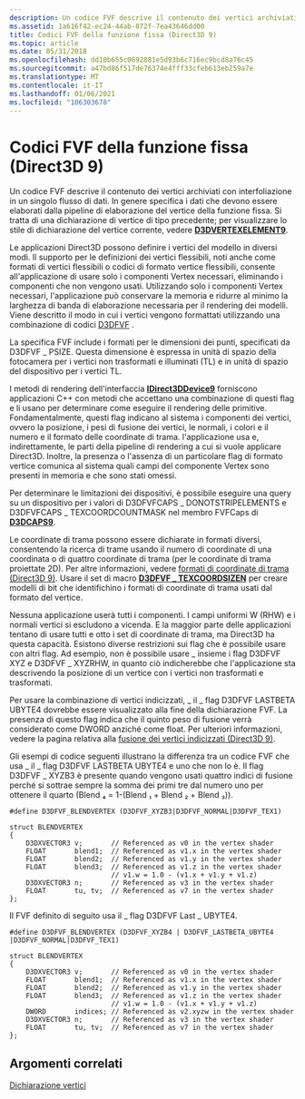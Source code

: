 ```yaml
---
description: Un codice FVF descrive il contenuto dei vertici archiviati con interfoliazione in un singolo flusso di dati.
ms.assetid: 1a616f42-ec24-44ab-872f-7ea43646dd00
title: Codici FVF della funzione fissa (Direct3D 9)
ms.topic: article
ms.date: 05/31/2018
ms.openlocfilehash: dd10b655c0692881e5d93b6c716ec9bcd8a76c45
ms.sourcegitcommit: a47bd86f517de76374e4fff33cfeb613eb259a7e
ms.translationtype: MT
ms.contentlocale: it-IT
ms.lasthandoff: 01/06/2021
ms.locfileid: "106303678"
---
```

# <a name="fixed-function-fvf-codes-direct3d-9"></a>Codici FVF della funzione fissa (Direct3D 9)

Un codice FVF descrive il contenuto dei vertici archiviati con interfoliazione in un singolo flusso di dati. In genere specifica i dati che devono essere elaborati dalla pipeline di elaborazione del vertice della funzione fissa. Si tratta di una dichiarazione di vertice di tipo precedente; per visualizzare lo stile di dichiarazione del vertice corrente, vedere [**D3DVERTEXELEMENT9**](d3dvertexelement9.md).

Le applicazioni Direct3D possono definire i vertici del modello in diversi modi. Il supporto per le definizioni dei vertici flessibili, noti anche come formati di vertici flessibili o codici di formato vertice flessibili, consente all'applicazione di usare solo i componenti Vertex necessari, eliminando i componenti che non vengono usati. Utilizzando solo i componenti Vertex necessari, l'applicazione può conservare la memoria e ridurre al minimo la larghezza di banda di elaborazione necessaria per il rendering dei modelli. Viene descritto il modo in cui i vertici vengono formattati utilizzando una combinazione di codici [D3DFVF](d3dfvf.md) .

La specifica FVF include i formati per le dimensioni dei punti, specificati da D3DFVF \_ PSIZE. Questa dimensione è espressa in unità di spazio della fotocamera per i vertici non trasformati e illuminati (TL) e in unità di spazio del dispositivo per i vertici TL.

I metodi di rendering dell'interfaccia [**IDirect3DDevice9**](/windows/win32/api/d3d9helper/nn-d3d9helper-idirect3ddevice9) forniscono applicazioni C++ con metodi che accettano una combinazione di questi flag e li usano per determinare come eseguire il rendering delle primitive. Fondamentalmente, questi flag indicano al sistema i componenti dei vertici, ovvero la posizione, i pesi di fusione dei vertici, le normali, i colori e il numero e il formato delle coordinate di trama. l'applicazione usa e, indirettamente, le parti della pipeline di rendering a cui si vuole applicare Direct3D. Inoltre, la presenza o l'assenza di un particolare flag di formato vertice comunica al sistema quali campi del componente Vertex sono presenti in memoria e che sono stati omessi.

Per determinare le limitazioni dei dispositivi, è possibile eseguire una query su un dispositivo per i valori di D3DFVFCAPS \_ DONOTSTRIPELEMENTS e D3DFVFCAPS \_ TEXCOORDCOUNTMASK nel membro FVFCaps di [**D3DCAPS9**](/windows/desktop/api/D3D9Caps/ns-d3d9caps-d3dcaps9).

Le coordinate di trama possono essere dichiarate in formati diversi, consentendo la ricerca di trame usando il numero di coordinate di una coordinata o di quattro coordinate di trama (per le coordinate di trama proiettate 2D). Per altre informazioni, vedere [formati di coordinate di trama (Direct3D 9)](texture-coordinate-formats.md). Usare il set di macro [**D3DFVF \_ TEXCOORDSIZEN**](d3dfvf-texcoordsizen.md) per creare modelli di bit che identifichino i formati di coordinate di trama usati dal formato del vertice.

Nessuna applicazione userà tutti i componenti. I campi uniformi W (RHW) e i normali vertici si escludono a vicenda. E la maggior parte delle applicazioni tentano di usare tutti e otto i set di coordinate di trama, ma Direct3D ha questa capacità. Esistono diverse restrizioni sui flag che è possibile usare con altri flag. Ad esempio, non è possibile usare \_ insieme i flag D3DFVF XYZ e D3DFVF \_ XYZRHW, in quanto ciò indicherebbe che l'applicazione sta descrivendo la posizione di un vertice con i vertici non trasformati e trasformati.

Per usare la combinazione di vertici indicizzati, \_ il \_ flag D3DFVF LASTBETA UBYTE4 dovrebbe essere visualizzato alla fine della dichiarazione FVF. La presenza di questo flag indica che il quinto peso di fusione verrà considerato come DWORD anziché come float. Per ulteriori informazioni, vedere la pagina relativa alla [fusione dei vertici indicizzati (Direct3D 9)](indexed-vertex-blending.md).

Gli esempi di codice seguenti illustrano la differenza tra un codice FVF che usa \_ il \_ flag D3DFVF LASTBETA UBYTE4 e uno che non lo è. Il flag D3DFVF \_ XYZB3 è presente quando vengono usati quattro indici di fusione perché si sottrae sempre la somma dei primi tre dal numero uno per ottenere il quarto (Blend ₄ = 1-(Blend ₁ + Blend ₂ + Blend ₃)).


```
#define D3DFVF_BLENDVERTEX (D3DFVF_XYZB3|D3DFVF_NORMAL|D3DFVF_TEX1)

struct BLENDVERTEX
{
    D3DXVECTOR3 v;       // Referenced as v0 in the vertex shader
    FLOAT       blend1;  // Referenced as v1.x in the vertex shader
    FLOAT       blend2;  // Referenced as v1.y in the vertex shader
    FLOAT       blend3;  // Referenced as v1.z in the vertex shader
                         // v1.w = 1.0 - (v1.x + v1.y + v1.z)
    D3DXVECTOR3 n;       // Referenced as v3 in the vertex shader
    FLOAT       tu, tv;  // Referenced as v7 in the vertex shader
};
```



Il FVF definito di seguito usa il \_ flag D3DFVF Last \_ UBYTE4.


```
#define D3DFVF_BLENDVERTEX (D3DFVF_XYZB4 | D3DFVF_LASTBETA_UBYTE4 |D3DFVF_NORMAL|D3DFVF_TEX1)

struct BLENDVERTEX
{
    D3DXVECTOR3 v;       // Referenced as v0 in the vertex shader
    FLOAT       blend1;  // Referenced as v1.x in the vertex shader
    FLOAT       blend2;  // Referenced as v1.y in the vertex shader
    FLOAT       blend3;  // Referenced as v1.z in the vertex shader
                         // v1.w = 1.0 - (v1.x + v1.y + v1.z)
    DWORD       indices; // Referenced as v2.xyzw in the vertex shader 
    D3DXVECTOR3 n;       // Referenced as v3 in the vertex shader
    FLOAT       tu, tv;  // Referenced as v7 in the vertex shader
};
```



## <a name="related-topics"></a>Argomenti correlati

<dl> <dt>

[Dichiarazione vertici](vertex-declaration.md)
</dt> </dl>

 

 
